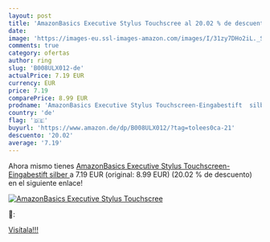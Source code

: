 ```yaml
---
layout: post
title: 'AmazonBasics Executive Stylus Touchscree al 20.02 % de descuento'
date: 
image: 'https://images-eu.ssl-images-amazon.com/images/I/31zy7DHo2iL._SL200_.jpg'
comments: true
category: ofertas
author: ring
slug: 'B008ULX012-de'
actualPrice: 7.19 EUR
currency: EUR
price: 7.19
comparePrice: 8.99 EUR
prodname: 'AmazonBasics Executive Stylus Touchscreen-Eingabestift  silber '
country: 'de'
flag: '🇩🇪'
buyurl: 'https://www.amazon.de/dp/B008ULX012/?tag=tolees0ca-21'
descuento: '20.02'
average: '7.19'
---
```


Ahora mismo tienes [AmazonBasics Executive Stylus Touchscreen-Eingabestift  silber ](https://www.amazon.de/dp/B008ULX012/?tag=tolees0ca-21) a 7.19 EUR (original: 8.99 EUR) (20.02 %  de descuento) en el siguiente enlace!

[![AmazonBasics Executive Stylus Touchscree](https://images-eu.ssl-images-amazon.com/images/I/31zy7DHo2iL._SL200_.jpg)](https://www.amazon.de/dp/B008ULX012/?tag=tolees0ca-21)

🔎:


[Visítala!!!](https://www.amazon.de/dp/B008ULX012/?tag=tolees0ca-21)
